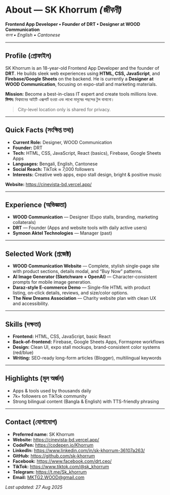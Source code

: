 # About — SK Khorrum *(জীবনী)*

**Frontend App Developer • Founder of DRT • Designer at WOOD Communication**  
*বাংলা • English • Cantonese*

---

## Profile (প্রোফাইল)
SK Khorrum is an 18-year-old Frontend App Developer and the founder of **DRT**. He builds sleek web experiences using **HTML, CSS, JavaScript**, and **Firebase/Google Sheets** on the backend. He is currently a **Designer at WOOD Communication**, focusing on expo-stall and marketing materials.

**Mission:** Become a best-in-class IT expert and create tools millions love.  
**মিশন:** বিশ্বমানের আইটি এক্সপার্ট হওয়া এবং লাখো মানুষের পছন্দের টুল বানানো।

> City-level location only is shared for privacy.

---

## Quick Facts (সংক্ষিপ্ত তথ্য)
- **Current Role:** Designer, WOOD Communication  
- **Founder:** DRT  
- **Tech:** HTML, CSS, JavaScript, React (basics), Firebase, Google Sheets Apps  
- **Languages:** Bengali, English, Cantonese  
- **Social Reach:** TikTok ≈ 7,000 followers  
- **Interests:** Creative web apps, expo stall design, bright & positive music  

**Website:** https://cinevista-bd.vercel.app/

---

## Experience (অভিজ্ঞতা)
- **WOOD Communication** — Designer (Expo stalls, branding, marketing collaterals)  
- **DRT** — Founder (Apps and website tools with daily active users)  
- **Symoon Aktel Technologies** — Manager (past)

---

## Selected Work (প্রজেক্ট)
- **WOOD Communication Website** — Complete, stylish single-page site with product sections, details modal, and “Buy Now” patterns.  
- **AI Image Generator (Sketchware + OpenAI)** — Character-consistent prompts for mobile image generation.  
- **Daraz-style E-commerce Demo** — Single-file HTML with product listing, on-click details, reviews, and size/color options.  
- **The New Dreams Association** — Charity website plan with clean UX and accessibility.

---

## Skills (দক্ষতা)
- **Frontend:** HTML, CSS, JavaScript, basic React  
- **Back-of-frontend:** Firebase, Google Sheets Apps, Formspree workflows  
- **Design:** Clean UI, expo stall mockups, brand-consistent color systems (red/blue)  
- **Writing:** SEO-ready long-form articles (Blogger), multilingual keywords

---

## Highlights (মূল অর্জন)
- Apps & tools used by thousands daily  
- 7k+ followers on TikTok community  
- Strong bilingual content (Bangla & English) with TTS-friendly phrasing

---

## Contact (যোগাযোগ)
- **Preferred name:** SK Khorrum  
- **Website:** https://cinevista-bd.vercel.app/  
- **CodePen:** https://codepen.io/Khorrum  
- **LinkedIn:** https://www.linkedin.com/in/sk-khorrum-36107a263/  
- **GitHub:** https://github.com/sk-khorrum  
- **Facebook:** https://www.facebook.com/drt.ceo/  
- **TikTok:** https://www.tiktok.com/@sk_khorrum  
- **Telegram:** https://t.me/Sk_khorrum  
- **Email:** MKTG2.WOOD@gmail.com

_Last updated: 27 Aug 2025_
